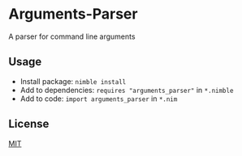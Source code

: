# Arguments-Parser

A parser for command line arguments

## Usage

- Install package: `nimble install`
- Add to dependencies: `requires "arguments_parser"` in `*.nimble`
- Add to code: `import arguments_parser` in `*.nim`

## License

[MIT](https://opensource.org/licenses/MIT)
